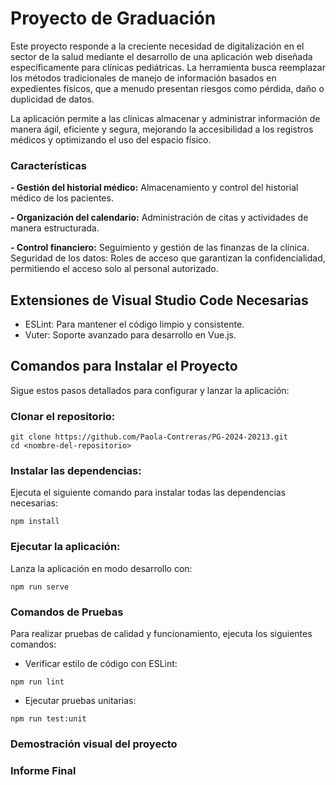 # Proyecto de Graduación

Este proyecto responde a la creciente necesidad de digitalización en el sector de la salud mediante el desarrollo de una aplicación web diseñada específicamente para clínicas pediátricas. La herramienta busca reemplazar los métodos tradicionales de manejo de información basados en expedientes físicos, que a menudo presentan riesgos como pérdida, daño o duplicidad de datos.

La aplicación permite a las clínicas almacenar y administrar información de manera ágil, eficiente y segura, mejorando la accesibilidad a los registros médicos y optimizando el uso del espacio físico.

### Características
**- Gestión del historial médico:** Almacenamiento y control del historial médico de los pacientes.


**- Organización del calendario:** Administración de citas y actividades de manera estructurada.


**- Control financiero:** Seguimiento y gestión de las finanzas de la clínica.
Seguridad de los datos: Roles de acceso que garantizan la confidencialidad, permitiendo el acceso solo al personal autorizado.


## Extensiones de Visual Studio Code Necesarias
- ESLint: Para mantener el código limpio y consistente.
- Vuter: Soporte avanzado para desarrollo en Vue.js.


## Comandos para Instalar el Proyecto
Sigue estos pasos detallados para configurar y lanzar la aplicación:
### Clonar el repositorio:
```
git clone https://github.com/Paola-Contreras/PG-2024-20213.git
cd <nombre-del-repositorio>
```

### Instalar las dependencias:
Ejecuta el siguiente comando para instalar todas las dependencias necesarias:

```
npm install
```
### Ejecutar la aplicación:
Lanza la aplicación en modo desarrollo con:
```
npm run serve
```

### Comandos de Pruebas
Para realizar pruebas de calidad y funcionamiento, ejecuta los siguientes comandos:

- Verificar estilo de código con ESLint:
```
npm run lint
```

- Ejecutar pruebas unitarias:
```
npm run test:unit
```

### Demostración visual del proyecto

### Informe Final
